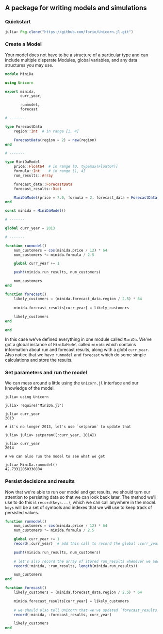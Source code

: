 ## A package for writing models and simulations

### Quickstart

```julia
julia> Pkg.clone("https://github.com/forio/Unicorn.jl.git")
```


### Create a Model

Your model does not have to be a structure of a particular type and can include multiple disperate Modules, global variables, and any data structures you may use.

```julia
module MiniDa

using Unicorn

export minida,
       curr_year,

       runmodel,
       forecast

# -------

type ForecastData
    region::Int  # in range [1, 4]

    ForecastData(region = 2) = new(region)
end

# -------

type MiniDaModel
    price::Float64  # in range [0, typemax(Float64)]
    formula::Int    # in range [1, 4]
    run_results::Array

    forecast_data::ForecastData
    forecast_results::Dict

    MiniDaModel(price = 7.0, formula = 2, forecast_data = ForecastData()) = new(price, formula, Any[], forecast_data, Dict())
end

const minida = MiniDaModel()

# -------

global curr_year = 2013

# -------

function runmodel()
    num_customers = cos(minida.price / 12) * 64
    num_customers *= minida.formula / 2.5

    global curr_year += 1

    push!(minida.run_results, num_customers)

    num_customers
end

function forecast()
    likely_customers = (minida.forecast_data.region / 2.5) * 64
    
    minida.forecast_results[curr_year] = likely_customers    
    
    likely_customers
end

end
```

In this case we've defined everything in one module called `MiniDa`. We've got a global instance of `MiniDaModel` called `minida` which contains information about run and forecast results, along with a globl `curr_year`. Also notice that we have `runmodel` and `forecast` which do some simple calculations and store the results.

### Set parameters and run the model

We can mess around a little using the `Unicorn.jl` interface and our knowledge of the model.

```
julia> using Unicorn

julia> require("MiniDa.jl")

julia> curr_year
2013

# it's no longer 2013, let's use `setparam` to update that

julia> julia> setparam([:curr_year, 2014])

julia> curr_year
2014

# we can also run the model to see what we get

julia> MiniDa.runmodel()
42.73312050338084
```

### Persist decisions and results

Now that we're able to run our model and get results, we should turn our attention to persisting data so that we can look back later. The method we'll use to do this is `record(keys...)`, which we can call anywhere in the model. `keys` will be a set of symbols and indexes that we will use to keep track of persisted values.

```julia
function runmodel()
    num_customers = cos(minida.price / 12) * 64
    num_customers *= minida.formula / 2.5

    global curr_year += 1
    record(:curr_year)  # add this call to record the global :curr_year value

    push!(minida.run_results, num_customers)
    
    # let's also record the array of stored run_results whenever we add a new one
    record(:minida, :run_results, length(minida.run_results))

    num_customers
end

function forecast()
    likely_customers = (minida.forecast_data.region / 2.5) * 64

    minida.forecast_results[curr_year] = likely_customers
    
    # we should also tell Unicorn that we've updated `forecast_results` whenever we change it
    record(:minida, :forecast_results, curr_year)

    likely_customers
end
```
